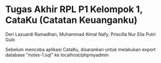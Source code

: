 # Tugas Akhir RPL P1 Kelompok 1, CataKu (Catatan Keuanganku)

Deri Lazuardi Ramadhan, Muhammad Almal Nafy, Priscilla Nur Elia Putri Gulo

Sebelum mencoba aplikasi CataKu, disarankan untuk melakukan export database "notes-1.sql" ke localhost/phpmyadmin
